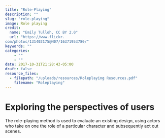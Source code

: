 ```yaml
---
title: "Role-Playing"
description: ""
slug: "role-playing"
image: Role playing
credit:
  name: "Emily Tulloh, CC BY 2.0"
  url: "https://www.flickr.com/photos/131402175@N07/16371953780/"
keywords: ""
categories:
    - ""
    - ""
date: 2017-10-31T21:28:43-05:00
draft: false
resource_files:
  - filepath: "/uploads/resources/Roleplaying Resources.pdf"
    filename: "Roleplaying"
---
```

# Exploring the perspectives of users

The role-playing method is used to evaluate an existing design, using actors who take on one the role of a particular character and subsequently act out scenes.
